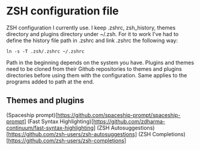 # ZSH configuration file

ZSH configuration I currently use. I keep .zshrc, zsh_history, themes directory and plugins directory under ~/.zsh. For it to work I've had to define the history file path in .zshrc and link .zshrc the following way:

```
ln -s -T .zsh/.zshrc ~/.zshrc
```

Path in the beginning depends on the system you have. Plugins and themes need to be cloned from their Github repositories to themes and plugins directories before using them with the configuration. Same applies to the programs added to path at the end.

## Themes and plugins

(Spaceship prompt)[https://github.com/spaceship-prompt/spaceship-prompt]
(Fast Syntax Highlighting)[https://github.com/zdharma-continuum/fast-syntax-highlighting]
(ZSH Autosuggestions)[https://github.com/zsh-users/zsh-autosuggestions]
(ZSH Completions)[https://github.com/zsh-users/zsh-completions]

